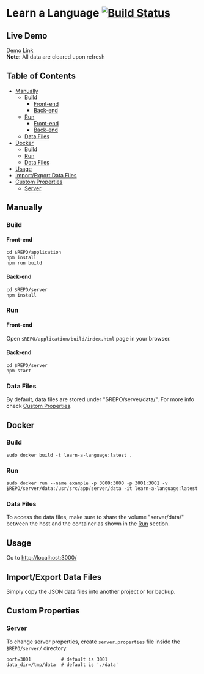 # Learn a Language [![Build Status](https://travis-ci.org/amirbawab/Learn-a-Language.svg?branch=master)](https://travis-ci.org/amirbawab/Learn-a-Language)

## Live Demo
[Demo Link](https://amirbawab.github.io/Learn-a-Language/application/)  
**Note:** All data are cleared upon refresh

## Table of Contents
- [Manually](#manually)
  - [Build](#build)
    - [Front-end](#front-end)
    - [Back-end](#back-end)
  - [Run](#run)
    - [Front-end](#front-end-1)
    - [Back-end](#back-end-1)
  - [Data Files](#data-files)
- [Docker](#docker)
  - [Build](#build-1)
  - [Run](#run-1)
  - [Data Files](#data-files-1)
- [Usage](#usage)
- [Import/Export Data Files](#importexport-data-files)
- [Custom Properties](#custom-properties)
  - [Server](#server)

## Manually
### Build
#### Front-end
```
cd $REPO/application
npm install
npm run build
```
#### Back-end
```
cd $REPO/server
npm install
```
### Run
#### Front-end
Open `$REPO/application/build/index.html` page in your browser.  

#### Back-end
```
cd $REPO/server
npm start
```
### Data Files
By default, data files are stored under "$REPO/server/data/". For more info check [Custom Properties](#custom-properties).

## Docker
### Build
```
sudo docker build -t learn-a-language:latest .
```
### Run
```
sudo docker run --name example -p 3000:3000 -p 3001:3001 -v $REPO/server/data:/usr/src/app/server/data -it learn-a-language:latest
```
### Data Files
To access the data files, make sure to share the volume "server/data/" between the host and the container as
shown in the [Run](#run-1) section.

## Usage
Go to [http://localhost:3000/](http://localhost:3000/)

## Import/Export Data Files
Simply copy the JSON data files into another project or for backup.

## Custom Properties
### Server
To change server properties, create `server.properties` file inside the `$REPO/server/` directory:
```
port=3001           # default is 3001
data_dir=/tmp/data  # default is './data'
```
